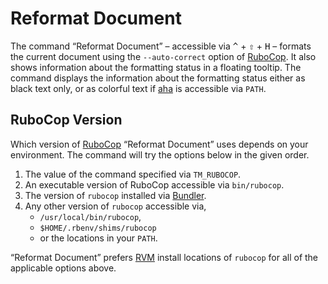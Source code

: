 # Reformat Document

The command “Reformat Document” – accessible via <kbd>^</kbd> + <kbd>⇧</kbd>  +  <kbd>H</kbd> – formats the current document using the `--auto-correct` option of [RuboCop][]. It also shows information about the formatting status in a floating tooltip. The command displays the information about the formatting status either as black text only, or as colorful text if [aha][] is accessible via `PATH`.

[aha]: https://github.com/theZiz/aha
[RuboCop]: https://github.com/bbatsov/rubocop

## RuboCop Version

Which version of [RuboCop][] “Reformat Document” uses depends on your environment. The command will try the options below in the given order.

1. The value of the command specified via `TM_RUBOCOP`.
2. An executable version of RuboCop accessible via `bin/rubocop`.
3. The version of `rubocop` installed via [Bundler][].
4. Any other version of `rubocop` accessible via,
   - `/usr/local/bin/rubocop`,
   - `$HOME/.rbenv/shims/rubocop`
   - or the locations in your `PATH`.

 “Reformat Document” prefers [RVM][] install locations of `rubocop` for all of the applicable options above.

[Bundler]: https://bundler.io
[RVM]: https://rvm.io